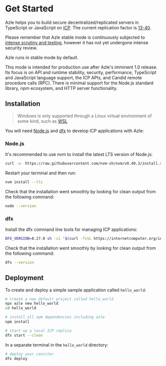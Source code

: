 # Get Started

Azle helps you to build secure decentralized/replicated servers in TypeScript or JavaScript on <a href="https://internetcomputer.org/" target="_blank">ICP</a>. The current replication factor is <a href="https://dashboard.internetcomputer.org/subnets" target="_blank">13-40</a>.

Please remember that Azle stable mode is continuously subjected to <a href="https://github.com/demergent-labs/azle/actions" target="_blank">intense scrutiny and testing</a>, however it has not yet undergone intense security review.

Azle runs in stable mode by default.

This mode is intended for production use after Azle's imminent 1.0 release. Its focus is on API and runtime stability, security, performance, TypeScript and JavaScript language support, the ICP APIs, and Candid remote procedure calls (RPC). There is minimal support for the Node.js standard library, npm ecosystem, and HTTP server functionality.

## Installation

> Windows is only supported through a Linux virtual environment of some kind, such as <a href="https://learn.microsoft.com/en-us/windows/wsl/install" target="_blank">WSL</a>

You will need [Node.js](#nodejs) and [dfx](#dfx) to develop ICP applications with Azle:

### Node.js

It's recommended to use nvm to install the latest LTS version of Node.js:

```bash
curl -o- https://raw.githubusercontent.com/nvm-sh/nvm/v0.40.3/install.sh | bash
```

Restart your terminal and then run:

```bash
nvm install --lts
```

Check that the installation went smoothly by looking for clean output from the following command:

```bash
node --version
```

### dfx

Install the dfx command line tools for managing ICP applications:

```bash
DFX_VERSION=0.27.0 sh -ci "$(curl -fsSL https://internetcomputer.org/install.sh)"
```

Check that the installation went smoothly by looking for clean output from the following command:

```bash
dfx --version
```

## Deployment

To create and deploy a simple sample application called `hello_world`:

```bash
# create a new default project called hello_world
npx azle new hello_world
cd hello_world
```

```bash
# install all npm dependencies including azle
npm install
```

```bash
# start up a local ICP replica
dfx start --clean
```

In a separate terminal in the `hello_world` directory:

```bash
# deploy your canister
dfx deploy
```
